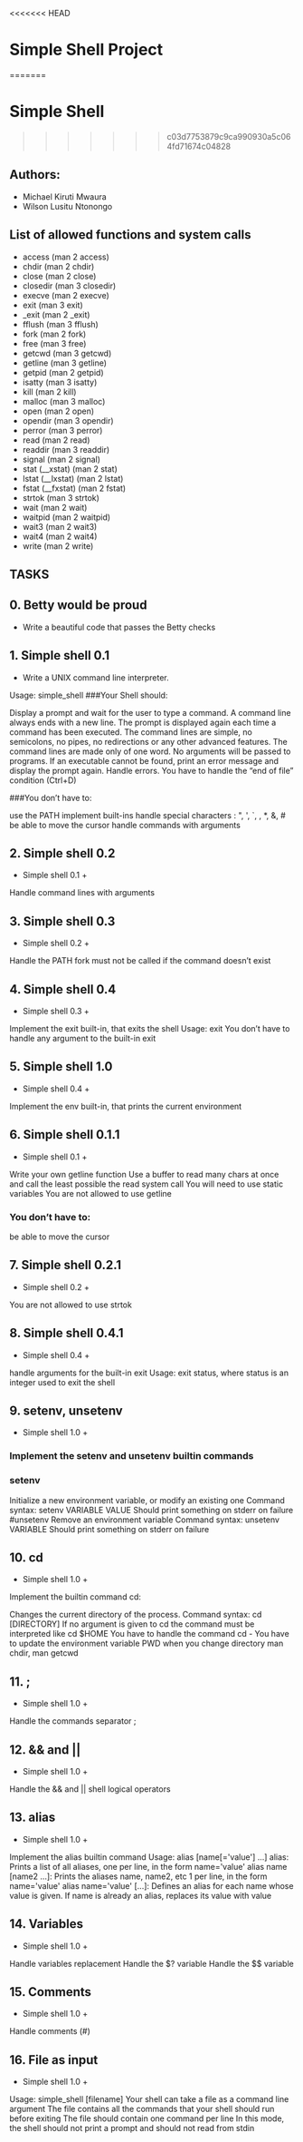 <<<<<<< HEAD
# Simple Shell Project
=======
# Simple Shell
>>>>>>> c03d7753879c9ca990930a5c064fd71674c04828
## Authors:
  * Michael Kiruti Mwaura
  * Wilson Lusitu Ntonongo
## List of allowed functions and system calls

- access (man 2 access)
- chdir (man 2 chdir)
- close (man 2 close)
- closedir (man 3 closedir)
- execve (man 2 execve)
- exit (man 3 exit)
- \_exit (man 2 \_exit)
- fflush (man 3 fflush)
- fork (man 2 fork)
- free (man 3 free)
- getcwd (man 3 getcwd)
- getline (man 3 getline)
- getpid (man 2 getpid)
- isatty (man 3 isatty)
- kill (man 2 kill)
- malloc (man 3 malloc)
- open (man 2 open)
- opendir (man 3 opendir)
- perror (man 3 perror)
- read (man 2 read)
- readdir (man 3 readdir)
- signal (man 2 signal)
- stat (\_\_xstat) (man 2 stat)
- lstat (\_\_lxstat) (man 2 lstat)
- fstat (\_\_fxstat) (man 2 fstat)
- strtok (man 3 strtok)
- wait (man 2 wait)
- waitpid (man 2 waitpid)
- wait3 (man 2 wait3)
- wait4 (man 2 wait4)
- write (man 2 write)

## TASKS </h2>

## 0. Betty would be proud

- Write a beautiful code that passes the Betty checks

## 1. Simple shell 0.1

- Write a UNIX command line interpreter.

Usage: simple_shell
###Your Shell should:

Display a prompt and wait for the user to type a command. A command line always ends with a new line.
The prompt is displayed again each time a command has been executed.
The command lines are simple, no semicolons, no pipes, no redirections or any other advanced features.
The command lines are made only of one word. No arguments will be passed to programs.
If an executable cannot be found, print an error message and display the prompt again.
Handle errors.
You have to handle the “end of file” condition (Ctrl+D)

###You don’t have to:

use the PATH
implement built-ins
handle special characters : ", ', `, \, \*, &, #
be able to move the cursor
handle commands with arguments

## 2. Simple shell 0.2

- Simple shell 0.1 +

Handle command lines with arguments

## 3. Simple shell 0.3

- Simple shell 0.2 +

Handle the PATH
fork must not be called if the command doesn’t exist

## 4. Simple shell 0.4

- Simple shell 0.3 +

Implement the exit built-in, that exits the shell
Usage: exit
You don’t have to handle any argument to the built-in exit

## 5. Simple shell 1.0

- Simple shell 0.4 +

Implement the env built-in, that prints the current environment

## 6. Simple shell 0.1.1

- Simple shell 0.1 +

Write your own getline function
Use a buffer to read many chars at once and call the least possible the read system call
You will need to use static variables
You are not allowed to use getline
### You don’t have to:

be able to move the cursor

## 7. Simple shell 0.2.1

- Simple shell 0.2 +

You are not allowed to use strtok

## 8. Simple shell 0.4.1

- Simple shell 0.4 +

handle arguments for the built-in exit
Usage: exit status, where status is an integer used to exit the shell

## 9. setenv, unsetenv

- Simple shell 1.0 +

### Implement the setenv and unsetenv builtin commands

### setenv
Initialize a new environment variable, or modify an existing one
Command syntax: setenv VARIABLE VALUE
Should print something on stderr on failure
#unsetenv
Remove an environment variable
Command syntax: unsetenv VARIABLE
Should print something on stderr on failure

## 10. cd

- Simple shell 1.0 +

Implement the builtin command cd:

Changes the current directory of the process.
Command syntax: cd [DIRECTORY]
If no argument is given to cd the command must be interpreted like cd $HOME
You have to handle the command cd -
You have to update the environment variable PWD when you change directory
man chdir, man getcwd

## 11. ;

- Simple shell 1.0 +

Handle the commands separator ;

## 12. && and ||

- Simple shell 1.0 +

Handle the && and || shell logical operators

## 13. alias

- Simple shell 1.0 +

Implement the alias builtin command
Usage: alias [name[='value'] ...]
alias: Prints a list of all aliases, one per line, in the form name='value'
alias name [name2 ...]: Prints the aliases name, name2, etc 1 per line, in the form name='value'
alias name='value' [...]: Defines an alias for each name whose value is given. If name is already an alias, replaces its value with value

## 14. Variables

- Simple shell 1.0 +

Handle variables replacement
Handle the $? variable
Handle the $$ variable

## 15. Comments

- Simple shell 1.0 +

Handle comments (#)

## 16. File as input

- Simple shell 1.0 +

Usage: simple_shell [filename]
Your shell can take a file as a command line argument
The file contains all the commands that your shell should run before exiting
The file should contain one command per line
In this mode, the shell should not print a prompt and should not read from stdin


